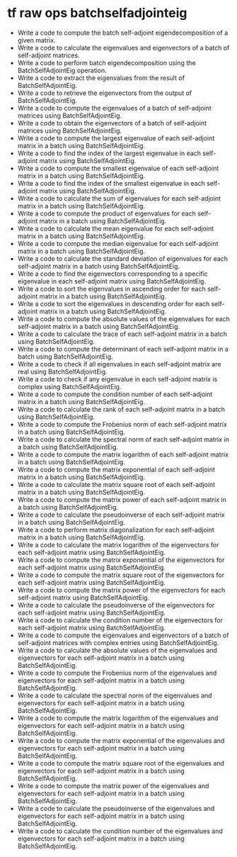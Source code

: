# tf raw ops batchselfadjointeig

- Write a code to compute the batch self-adjoint eigendecomposition of a given matrix.
- Write a code to calculate the eigenvalues and eigenvectors of a batch of self-adjoint matrices.
- Write a code to perform batch eigendecomposition using the BatchSelfAdjointEig operation.
- Write a code to extract the eigenvalues from the result of BatchSelfAdjointEig.
- Write a code to retrieve the eigenvectors from the output of BatchSelfAdjointEig.
- Write a code to compute the eigenvalues of a batch of self-adjoint matrices using BatchSelfAdjointEig.
- Write a code to obtain the eigenvectors of a batch of self-adjoint matrices using BatchSelfAdjointEig.
- Write a code to compute the largest eigenvalue of each self-adjoint matrix in a batch using BatchSelfAdjointEig.
- Write a code to find the index of the largest eigenvalue in each self-adjoint matrix using BatchSelfAdjointEig.
- Write a code to compute the smallest eigenvalue of each self-adjoint matrix in a batch using BatchSelfAdjointEig.
- Write a code to find the index of the smallest eigenvalue in each self-adjoint matrix using BatchSelfAdjointEig.
- Write a code to calculate the sum of eigenvalues for each self-adjoint matrix in a batch using BatchSelfAdjointEig.
- Write a code to compute the product of eigenvalues for each self-adjoint matrix in a batch using BatchSelfAdjointEig.
- Write a code to calculate the mean eigenvalue for each self-adjoint matrix in a batch using BatchSelfAdjointEig.
- Write a code to compute the median eigenvalue for each self-adjoint matrix in a batch using BatchSelfAdjointEig.
- Write a code to calculate the standard deviation of eigenvalues for each self-adjoint matrix in a batch using BatchSelfAdjointEig.
- Write a code to find the eigenvectors corresponding to a specific eigenvalue in each self-adjoint matrix using BatchSelfAdjointEig.
- Write a code to sort the eigenvalues in ascending order for each self-adjoint matrix in a batch using BatchSelfAdjointEig.
- Write a code to sort the eigenvalues in descending order for each self-adjoint matrix in a batch using BatchSelfAdjointEig.
- Write a code to compute the absolute values of the eigenvalues for each self-adjoint matrix in a batch using BatchSelfAdjointEig.
- Write a code to calculate the trace of each self-adjoint matrix in a batch using BatchSelfAdjointEig.
- Write a code to compute the determinant of each self-adjoint matrix in a batch using BatchSelfAdjointEig.
- Write a code to check if all eigenvalues in each self-adjoint matrix are real using BatchSelfAdjointEig.
- Write a code to check if any eigenvalue in each self-adjoint matrix is complex using BatchSelfAdjointEig.
- Write a code to compute the condition number of each self-adjoint matrix in a batch using BatchSelfAdjointEig.
- Write a code to calculate the rank of each self-adjoint matrix in a batch using BatchSelfAdjointEig.
- Write a code to compute the Frobenius norm of each self-adjoint matrix in a batch using BatchSelfAdjointEig.
- Write a code to calculate the spectral norm of each self-adjoint matrix in a batch using BatchSelfAdjointEig.
- Write a code to compute the matrix logarithm of each self-adjoint matrix in a batch using BatchSelfAdjointEig.
- Write a code to compute the matrix exponential of each self-adjoint matrix in a batch using BatchSelfAdjointEig.
- Write a code to calculate the matrix square root of each self-adjoint matrix in a batch using BatchSelfAdjointEig.
- Write a code to compute the matrix power of each self-adjoint matrix in a batch using BatchSelfAdjointEig.
- Write a code to calculate the pseudoinverse of each self-adjoint matrix in a batch using BatchSelfAdjointEig.
- Write a code to perform matrix diagonalization for each self-adjoint matrix in a batch using BatchSelfAdjointEig.
- Write a code to calculate the matrix logarithm of the eigenvectors for each self-adjoint matrix using BatchSelfAdjointEig.
- Write a code to compute the matrix exponential of the eigenvectors for each self-adjoint matrix using BatchSelfAdjointEig.
- Write a code to compute the matrix square root of the eigenvectors for each self-adjoint matrix using BatchSelfAdjointEig.
- Write a code to compute the matrix power of the eigenvectors for each self-adjoint matrix using BatchSelfAdjointEig.
- Write a code to calculate the pseudoinverse of the eigenvectors for each self-adjoint matrix using BatchSelfAdjointEig.
- Write a code to calculate the condition number of the eigenvectors for each self-adjoint matrix using BatchSelfAdjointEig.
- Write a code to compute the eigenvalues and eigenvectors of a batch of self-adjoint matrices with complex entries using BatchSelfAdjointEig.
- Write a code to calculate the absolute values of the eigenvalues and eigenvectors for each self-adjoint matrix in a batch using BatchSelfAdjointEig.
- Write a code to compute the Frobenius norm of the eigenvalues and eigenvectors for each self-adjoint matrix in a batch using BatchSelfAdjointEig.
- Write a code to calculate the spectral norm of the eigenvalues and eigenvectors for each self-adjoint matrix in a batch using BatchSelfAdjointEig.
- Write a code to compute the matrix logarithm of the eigenvalues and eigenvectors for each self-adjoint matrix in a batch using BatchSelfAdjointEig.
- Write a code to compute the matrix exponential of the eigenvalues and eigenvectors for each self-adjoint matrix in a batch using BatchSelfAdjointEig.
- Write a code to compute the matrix square root of the eigenvalues and eigenvectors for each self-adjoint matrix in a batch using BatchSelfAdjointEig.
- Write a code to compute the matrix power of the eigenvalues and eigenvectors for each self-adjoint matrix in a batch using BatchSelfAdjointEig.
- Write a code to calculate the pseudoinverse of the eigenvalues and eigenvectors for each self-adjoint matrix in a batch using BatchSelfAdjointEig.
- Write a code to calculate the condition number of the eigenvalues and eigenvectors for each self-adjoint matrix in a batch using BatchSelfAdjointEig.